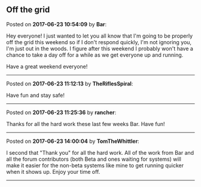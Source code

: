 ## Off the grid
Posted on **2017-06-23 10:54:09** by **Bar**:

Hey everyone! I just wanted to let you all know that I'm going to be properly off the grid this weekend so if I don't respond quickly, I'm not ignoring you, I'm just out in the woods. I figure after this weekend I probably won't have a chance to take a day off for a while as we get everyone up and running.



Have a great weekend everyone!

---

Posted on **2017-06-23 11:12:13** by **TheRiflesSpiral**:

Have fun and stay safe!

---

Posted on **2017-06-23 11:25:36** by **rancher**:

Thanks for all the hard work these last few weeks Bar.  Have fun!

---

Posted on **2017-06-23 14:00:04** by **TomTheWhittler**:

I second that "Thank you" for all the hard work. All of the work from Bar and all the forum contributors (both Beta and ones waiting for  systems) will make it easier for the non-beta systems like mine to get running quicker when it shows up. Enjoy your time off.

---

